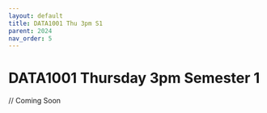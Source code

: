 ```yaml
---
layout: default
title: DATA1001 Thu 3pm S1
parent: 2024
nav_order: 5
---
```


# DATA1001 Thursday 3pm Semester 1

// Coming Soon